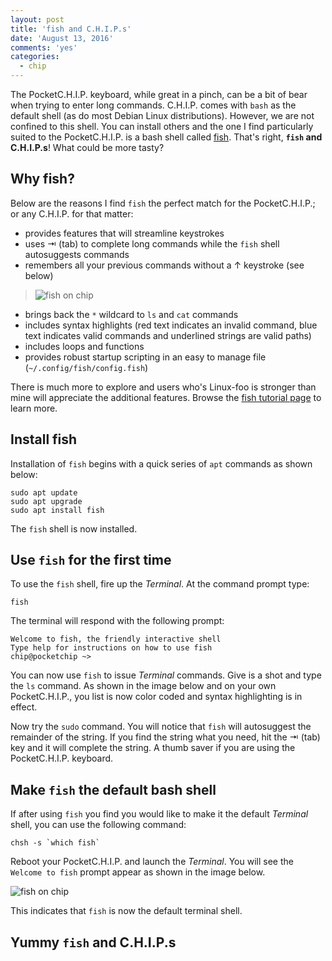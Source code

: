 ```yaml
---
layout: post
title: 'fish and C.H.I.P.s'
date: 'August 13, 2016'
comments: 'yes'
categories:
  - chip
---
```


The PocketC.H.I.P. keyboard, while great in a pinch, can be a bit of bear when trying to enter long commands. C.H.I.P. comes with `bash` as the default shell (as do most Debian Linux distributions). However, we are not confined to this shell. You can install others and the one I find particularly suited to the PocketC.H.I.P. is a bash shell called [fish][1]. That's right, **`fish` and C.H.I.P.s**! What could be more tasty?

## Why fish?
Below are the reasons I find `fish` the perfect match for the PocketC.H.I.P.; or any C.H.I.P. for that matter:

* provides features that will streamline keystrokes
* uses ⇥ (tab) to complete long commands while the `fish` shell autosuggests commands
* remembers all your previous commands without a ↑ keystroke (see below)

> ![fish on chip][image-1]

* brings back the `*` wildcard to `ls` and `cat` commands
* includes syntax highlights (red text indicates an invalid command, blue text indicates valid commands and underlined strings are valid paths)
* includes loops and functions
* provides robust startup scripting in an easy to manage file (`~/.config/fish/config.fish`)

There is much more to explore and users who's Linux-foo is stronger than mine will appreciate the additional features. Browse the [fish tutorial page][2] to learn more.

## Install fish
Installation of `fish` begins with a quick series of `apt` commands as shown below:

```
sudo apt update
sudo apt upgrade
sudo apt install fish
```

The `fish` shell is now installed.

## Use `fish` for the first time
To use the `fish` shell, fire up the *Terminal*. At the command prompt type:

`fish`

The terminal will respond with the following prompt:

```
Welcome to fish, the friendly interactive shell
Type help for instructions on how to use fish
chip@pocketchip ~> 
```

You can now use `fish` to issue *Terminal* commands. Give is a shot and type the `ls` command. As shown in the image below and on your own PocketC.H.I.P., you list is now color coded and syntax highlighting is in effect. 

Now try the `sudo` command. You will notice that `fish` will autosuggest the remainder of the string. If you find the string what you need, hit the ⇥ (tab) key and it will complete the string. A thumb saver if you are using the PocketC.H.I.P. keyboard.

## Make `fish` the default bash shell
If after using `fish` you find you would like to make it the default *Terminal* shell, you can use the following command:

```
chsh -s `which fish`
```

Reboot your PocketC.H.I.P. and launch the *Terminal*. You will see the `Welcome to fish` prompt appear as shown in the image below.

![fish on chip][image-2]

This indicates that `fish` is now the default terminal shell.

## Yummy `fish` and C.H.I.P.s



[1]:	https://fishshell.com/
[2]:	https://fishshell.com/docs/current/tutorial.html

[image-1]:	http://www.stevencombs.com/images/posts/chip/fish-on-pocketchip.png
[image-2]:	http://www.stevencombs.com/images/posts/chip/fish-default-chip.png